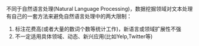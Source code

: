 不同于自然语言处理(Natural Language Processing)，数据挖掘领域对文本处理有自己的一套方法来避免自然语言处理中的两大限制：

1. 标注花费高(或者大量的数词个数等统计工作)，新语言或领域扩展性不强
2. 不一定适用具体领域、动态、新兴应用(比如Yelp,Twitter等)

<a name="d41d8cd9"></a>
### 
